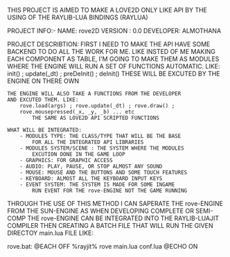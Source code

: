 THIS PROJECT IS AIMED TO MAKE A LOVE2D ONLY LIKE API BY THE
USING OF THE RAYLIB-LUA BINDINGS (RAYLUA)

PROJECT INFO:-
    NAME: rove2D
    VERSION : 0.0
    DEVELOPER: ALMOTHANA

PROJECT DESCRIBTION:
    FIRST I NEED TO MAKE THE API HAVE SOME BACKEND TO DO ALL
    THE WORK FOR ME. LIKE INSTED OF ME MAKING EACH COMPONENT
    AS TABLE, I'M GOING TO MAKE THEM AS MODULES WHERE THE
    ENGINE WILL RUN A SET OF FUNCTIONS AUTOMATIC.
    LIKE:
        init() ; update(_dt) ; preDeInit() ; deInit()
    THESE WILL BE EXCUTED BY THE ENGINE ON THERE OWN

    THE ENGINE WILL ALSO TAKE A FUNCTIONS FROM THE DEVELOPER
    AND EXCUTED THEM. LIKE:
        rove.load(args) ; rove.update(_dt) ; rove.draw() ;
        rove.mousepressed(_x, _y, _b) ... etc
            THE SAME AS LOVE2D API SCRIPTED FUNCTIONS
    
    WHAT WILL BE INTEGRATED:
        - MODULES TYPE: THE CLASS/TYPE THAT WILL BE THE BASE
            FOR ALL THE INTEGRATED API LIBRARIES
        - MODULES SYSTEM/SCENE : THE SYSTEM WHERE THE MODULES
            EXCUTION DONE IN THE GAME LOOP
        - GRAPHICS: FOR GRAPHIC ACCESS
        - AUDIO: PLAY, PAUSE, OR STOP ALMOST ANY SOUND
        - MOUSE: MOUSE AND THE BUTTONS AND SOME TOUCH FEATURES
        - KEYBOARD: ALMOST ALL THE KEYBOARD INPUT KEYS
        - EVENT SYSTEM: THE SYSTEM IS MADE FOR SOME INGAME
            RUN EVENT FOR THE rove-ENGINE NOT THE GAME RUNNING
        
THROUGH THE USE OF THIS METHOD I CAN SAPERATE THE rove-ENGINE
FROM THE SUN-ENGINE AS WHEN DEVELOPING COMPLETE OR SEMI-COMP
THE rove-ENGINE CAN BE INTEGRATED INTO THE RAYLIB-LUAJIT
COMPILER THEN CREATING A BATCH FILE THAT WILL RUN THE GIVEN
DIRECTOY main.lua FILE
LIKE:

rove.bat:
@EACH OFF
%rayjit% rove main.lua conf.lua
@ECHO ON

